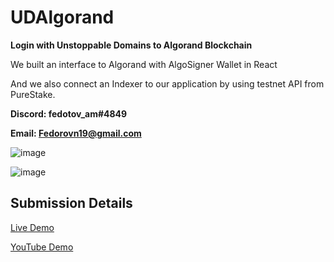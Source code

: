 # UDAlgorand

**Login with Unstoppable Domains to Algorand Blockchain**

We built an interface to Algorand with AlgoSigner Wallet in React

And we also connect an Indexer to our application by using testnet API from PureStake.

**Discord: fedotov_am#4849**

**Email: Fedorovn19@gmail.com**



![image](https://user-images.githubusercontent.com/66903336/146422399-a9021a59-ed10-443e-aeb5-760709b78aa5.png)

![image](https://user-images.githubusercontent.com/66903336/150659957-96397054-cdc8-47e2-bc2f-749abcb449d3.png)

## Submission Details

[Live Demo](https://uda-lgorand.vercel.app/)

[YouTube Demo](https://youtu.be/RogDqb7A_8U)

